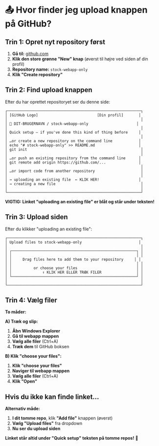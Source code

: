 # 📤 Hvor finder jeg upload knappen på GitHub?

## Trin 1: Opret nyt repository først
1. **Gå til:** [github.com](https://github.com)
2. **Klik den store grønne "New" knap** (øverst til højre ved siden af din profil)
3. **Repository name:** `stock-webapp-only`
4. **Klik "Create repository"**

## Trin 2: Find upload knappen
Efter du har oprettet repositoryet ser du denne side:

```
┌─────────────────────────────────────────────────────────────┐
│ [GitHub Logo]                           [Din profil]       │
│                                                             │
│ 📁 DIT-BRUGERNAVN / stock-webapp-only                      │
│                                                             │
│ Quick setup — if you've done this kind of thing before     │
│                                                             │
│ …or create a new repository on the command line            │
│ echo "# stock-webapp-only" >> README.md                    │
│ git init                                                    │
│                                                             │
│ …or push an existing repository from the command line      │
│ git remote add origin https://github.com/...               │
│                                                             │
│ …or import code from another repository                     │
│                                                             │
│ → uploading an existing file  ← KLIK HER!                  │
│ → creating a new file                                       │
│                                                             │
└─────────────────────────────────────────────────────────────┘
```

**VIGTIG: Linket "uploading an existing file" er blåt og står under teksten!**

## Trin 3: Upload siden
Efter du klikker "uploading an existing file":

```
┌─────────────────────────────────────────────────────────────┐
│ Upload files to stock-webapp-only                          │
│                                                             │
│ ┌─────────────────────────────────────────────────────────┐ │
│ │                                                         │ │
│ │     Drag files here to add them to your repository     │ │
│ │                                                         │ │
│ │          or choose your files                           │ │
│ │              ↑ KLIK HER ELLER TRÆK FILER                │ │
│ └─────────────────────────────────────────────────────────┘ │
│                                                             │
└─────────────────────────────────────────────────────────────┘
```

## Trin 4: Vælg filer
**To måder:**

**A) Træk og slip:**
1. **Åbn Windows Explorer** 
2. **Gå til webapp mappen**
3. **Vælg alle filer** (Ctrl+A)
4. **Træk dem** til GitHub boksen

**B) Klik "choose your files":**
1. **Klik "choose your files"**
2. **Naviger til webapp mappen**
3. **Vælg alle filer** (Ctrl+A)
4. **Klik "Open"**

## Hvis du ikke kan finde linket...

**Alternativ måde:**
1. **I dit tomme repo**, klik **"Add file"** knappen (øverst)
2. **Vælg "Upload files"** fra dropdown
3. **Nu ser du upload siden**

**Linket står altid under "Quick setup" teksten på tomme repos!** 🎯